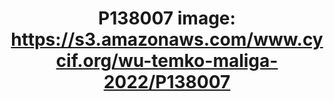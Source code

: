 ---
title: "P138007
image: https://s3.amazonaws.com/www.cycif.org/wu-temko-maliga-2022/P138007"
layout: osd-exhibit
paper: config-wu-temko-maliga-2022
figure: P138007
---